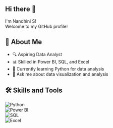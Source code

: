 ## Hi there 👋


I'm Nandhini S!  
Welcome to my GitHub profile!  

## 🚀 About Me  
- 🔍 Aspiring Data Analyst  
- 📊 Skilled in Power BI, SQL, and Excel  
- 🌱 Currently learning Python for data analysis  
- 💬 Ask me about data visualization and analysis  

## 🛠️ Skills and Tools  
![Python](https://img.shields.io/badge/Python-3670A0?style=for-the-badge&logo=python&logoColor=ffdd54)  
![Power BI](https://img.shields.io/badge/PowerBI-F2C811?style=for-the-badge&logo=powerbi&logoColor=black)  
![SQL](https://img.shields.io/badge/SQL-025E8C?style=for-the-badge&logo=sqlite&logoColor=white)  
![Excel](https://img.shields.io/badge/Excel-217346?style=for-the-badge&logo=microsoft-excel&logoColor=white)  

 

